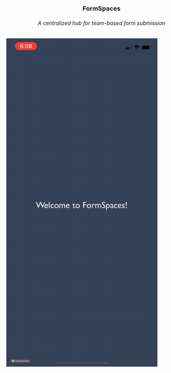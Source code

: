 <h3 align="center">FormSpaces</h3>
<h6 align="center">A centralized hub for team-based form submission</h6>
<img src="demo/intro.gif" alt="Intro Page animation" width="400px" align="center">
